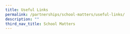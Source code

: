 ```yaml
---
title: Useful Links
permalink: /partnerships/school-matters/useful-links/
description: ""
third_nav_title: School Matters
---
```

